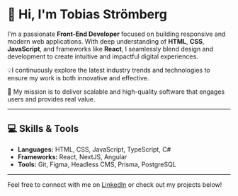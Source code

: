 # 👋 Hi, I'm Tobias Strömberg

I'm a passionate **Front-End Developer** focused on building responsive and modern web applications. With deep understanding of **HTML**, **CSS**, **JavaScript**, and frameworks like **React**, I seamlessly blend design and development to create intuitive and impactful digital experiences.

💡I continuously explore the latest industry trends and technologies to ensure my work is both innovative and effective.

🚀 My mission is to deliver scalable and high-quality software that engages users and provides real value.

---

## 💻 Skills & Tools

- **Languages:** HTML, CSS, JavaScript, TypeScript, C#
- **Frameworks:** React, NextJS, Angular
- **Tools:** Git, Figma, Headless CMS, Prisma, PostgreSQL

---

Feel free to connect with me on [LinkedIn](https://www.linkedin.com/in/tobias-str%C3%B6mberg-641698239/) or check out my projects below!
